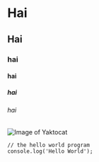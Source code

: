 # Hai
## Hai
### hai
#### hai
##### hai
###### hai
![Image of Yaktocat](https://octodex.github.com/images/yaktocat.png)
```
// the hello world program
console.log('Hello World');
```

